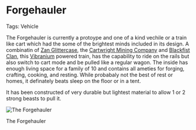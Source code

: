 # Forgehauler

Tags: Vehicle

The Forgehauler is currently a protoype and one of a kind vechile or a train like cart which had the some of the brightest minds included in its design. A combinatin of [Zan Glittercase](Zan%20Glittercase%2059c5571931964659808d591dec92d1ce.md), the [Cartwright Mining Company](Cartwright%20Mining%20Company%20f79f9b33748f47138ae14b4630685d49.md) and [Blackfist Clan](Blackfist%20Clan%2017875a22781a80ff8157d9b5f94967af.md), this [Vibranium](Vibranium%20e87e3824a03a40a4bbe7a73b0a809aec.md) powered train, has the capability to ride on the rails but also switch to cart mode and be pulled like a regular wagon. The inside has enough living space for a family of 10 and contains all ameties for forging, crafting, cooking, and resting. While probabaly not the best of rest or homes, it definately beats sleep on the floor or in a tent.

It has been constructed of very durable but lightest material to allow 1 or 2 strong beasts to pull it.

![The Forgehauler](image%2022.png)

The Forgehauler